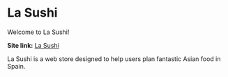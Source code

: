 # La Sushi

Welcome to La Sushi!

**Site link:** [La Sushi](http://)

La Sushi is a web store designed to help users plan fantastic Asian food in Spain.
